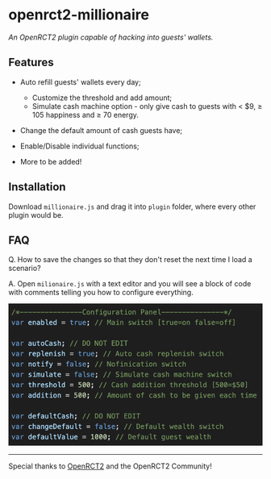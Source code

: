 # **openrct2-millionaire**
*An OpenRCT2 plugin capable of hacking into guests' wallets.*  

## Features

- Auto refill guests' wallets every day;

    - Customize the threshold and add amount;
    - Simulate cash machine option - only give cash to guests with < $9, ≥ 105 happiness and ≥ 70 energy. 

- Change the default amount of cash guests have;
- Enable/Disable individual functions;
- More to be added!

## Installation
Download `millionaire.js` and drag it into `plugin` folder, where every other plugin would be. 

## FAQ
Q. How to save the changes so that they don't reset the next time I load a scenario?

A. Open `milionaire.js`  with a text editor and you will see a block of code with comments telling you how to configure everything.

![In-file Configuration Panel](/Images/In-file%20Configuration%20Panel.png)

---

Special thanks to [OpenRCT2](https://openrct2.org) and the OpenRCT2 Community!